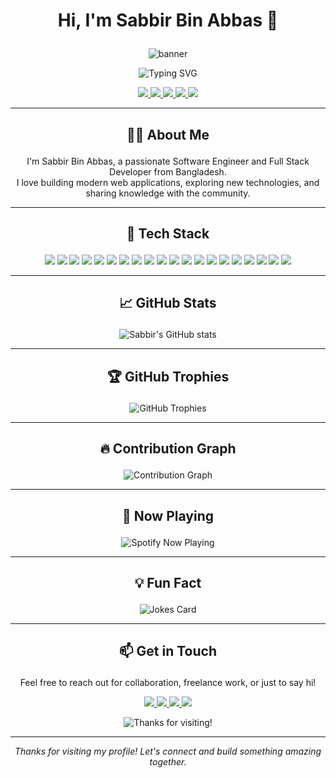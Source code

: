 # <p align="center">Hi, I'm Sabbir Bin Abbas 👋</p>

<p align="center">
  <img src="https://capsule-render.vercel.app/api?type=waving&color=0:6e40c9,100:ff8c00&height=200&section=header&text=Sabbir%20Bin%20Abbas&fontSize=45&fontAlign=50&fontAlignY=40&desc=Full%20Stack%20Developer%20%7C%20Open%20Source%20Enthusiast&descAlign=50&descAlignY=65&animation=twinkling" alt="banner"/>
</p>
<p align="center">
  <img src="https://readme-typing-svg.demolab.com?font=Fira+Code&weight=700&size=24&pause=1000&color=6E40C9&center=true&vCenter=true&width=600&lines=Hi+there!+Welcome+to+my+GitHub+profile.;Full+Stack+Developer+from+Bangladesh.;Community+Enthusiast+%7C+Lifelong+Learner" alt="Typing SVG" />
</p>

<p align="center">
  <a href="https://github.com/Sabbirba10">
    <img src="https://img.shields.io/badge/GitHub-181717?style=for-the-badge&logo=github&logoColor=white"/>
  </a>
  <a href="https://linkedin.com/in/sabbirba10">
    <img src="https://img.shields.io/badge/LinkedIn-0A66C2?style=for-the-badge&logo=linkedin&logoColor=white"/>
  </a>
  <a href="https://t.me/sabbirba10">
    <img src="https://img.shields.io/badge/Telegram-229ED9?style=for-the-badge&logo=telegram&logoColor=white"/>
  </a>
  <a href="https://instagram.com/sabbir_bin_abbas">
    <img src="https://img.shields.io/badge/Instagram-E4405F?style=for-the-badge&logo=instagram&logoColor=white"/>
  </a>
  <a href="mailto:sabbirba10@gmail.com">
    <img src="https://img.shields.io/badge/Email-D14836?style=for-the-badge&logo=gmail&logoColor=white"/>
  </a>
</p>

---

## <p align="center">👨‍💻 About Me</p>

<p align="center">
I'm Sabbir Bin Abbas, a passionate Software Engineer and Full Stack Developer from Bangladesh.<br>
I love building modern web applications, exploring new technologies, and sharing knowledge with the community.
</p>

---

## <p align="center">🚀 Tech Stack</p>

<p align="center">
  <img src="https://img.shields.io/badge/React-20232A?style=for-the-badge&logo=react&logoColor=61DAFB"/>
  <img src="https://img.shields.io/badge/Next.js-000?style=for-the-badge&logo=nextdotjs&logoColor=white"/>
  <img src="https://img.shields.io/badge/TypeScript-007ACC?style=for-the-badge&logo=typescript&logoColor=white"/>
  <img src="https://img.shields.io/badge/JavaScript-F7DF1E?style=for-the-badge&logo=javascript&logoColor=black"/>
  <img src="https://img.shields.io/badge/Python-3776AB?style=for-the-badge&logo=python&logoColor=white"/>
  <img src="https://img.shields.io/badge/Java-007396?style=for-the-badge&logo=java&logoColor=white"/>
  <img src="https://img.shields.io/badge/C%23-239120?style=for-the-badge&logo=c-sharp&logoColor=white"/>
  <img src="https://img.shields.io/badge/PHP-777BB4?style=for-the-badge&logo=php&logoColor=white"/>
  <img src="https://img.shields.io/badge/Go-00ADD8?style=for-the-badge&logo=go&logoColor=white"/>
  <img src="https://img.shields.io/badge/Dart-0175C2?style=for-the-badge&logo=dart&logoColor=white"/>
  <img src="https://img.shields.io/badge/Shell-121011?style=for-the-badge&logo=gnu-bash&logoColor=white"/>
  <img src="https://img.shields.io/badge/TailwindCSS-38B2AC?style=for-the-badge&logo=tailwind-css&logoColor=white"/>
  <img src="https://img.shields.io/badge/Node.js-339933?style=for-the-badge&logo=nodedotjs&logoColor=white"/>
  <img src="https://img.shields.io/badge/Express-000?style=for-the-badge&logo=express&logoColor=white"/>
  <img src="https://img.shields.io/badge/MongoDB-4EA94B?style=for-the-badge&logo=mongodb&logoColor=white"/>
  <img src="https://img.shields.io/badge/Firebase-FFCA28?style=for-the-badge&logo=firebase&logoColor=white"/>
  <img src="https://img.shields.io/badge/Vercel-000?style=for-the-badge&logo=vercel&logoColor=white"/>
  <img src="https://img.shields.io/badge/GitHub%20Actions-2088FF?style=for-the-badge&logo=github-actions&logoColor=white"/>
  <img src="https://img.shields.io/badge/VS%20Code-007ACC?style=for-the-badge&logo=visual-studio-code&logoColor=white"/>
  <img src="https://img.shields.io/badge/Git-F05032?style=for-the-badge&logo=git&logoColor=white"/>
</p>

---

## <p align="center">📈 GitHub Stats</p>

<p align="center">
  <img src="https://github-readme-stats.vercel.app/api?username=Sabbirba10&show_icons=true&theme=radical" alt="Sabbir's GitHub stats"/>
</p>

---

## <p align="center">🏆 GitHub Trophies</p>

<p align="center">
  <img src="https://github-profile-trophy.vercel.app/?username=Sabbirba10&theme=radical&no-frame=true&margin-w=10&column=7" alt="GitHub Trophies"/>
</p>

---

## <p align="center">🔥 Contribution Graph</p>

<p align="center">
  <img src="https://github-readme-activity-graph.vercel.app/graph?username=Sabbirba10&theme=react-dark&area=true&hide_border=true" alt="Contribution Graph"/>
</p>

---

## <p align="center">🎵 Now Playing</p>

<p align="center">
  <img src="https://spotify-github-profile.vercel.app/api/view?uid=31ckenxejwodyczs252bt6sr4vky&cover_image=true&theme=novatorem&show_offline=true&background_color=121212&interchange=true" alt="Spotify Now Playing"/>
</p>

---

## <p align="center">💡 Fun Fact</p>

<p align="center">
  <img src="https://readme-jokes.vercel.app/api?hideBorder&bgColor=%236e40c9&textColor=%23fff" alt="Jokes Card" />
</p>

---

## <p align="center">📫 Get in Touch</p>

<p align="center">
  Feel free to reach out for collaboration, freelance work, or just to say hi!
</p>

<p align="center">
  <a href="mailto:sabbirba10@gmail.com">
    <img src="https://img.shields.io/badge/Email-D14836?style=for-the-badge&logo=gmail&logoColor=white"/>
  </a>
  <a href="https://linkedin.com/in/sabbirba10">
    <img src="https://img.shields.io/badge/LinkedIn-0A66C2?style=for-the-badge&logo=linkedin&logoColor=white"/>
  </a>
  <a href="https://t.me/sabbirba10">
    <img src="https://img.shields.io/badge/Telegram-229ED9?style=for-the-badge&logo=telegram&logoColor=white"/>
  </a>
  <a href="https://twitter.com/sabbirba10">
    <img src="https://img.shields.io/badge/Twitter-1DA1F2?style=for-the-badge&logo=twitter&logoColor=white"/>
  </a>
</p>

<p align="center">
  <img src="https://readme-typing-svg.demolab.com?font=Fira+Code&weight=700&size=22&pause=1000&color=FF8C00&center=true&vCenter=true&width=435&lines=Thanks+for+visiting+my+profile!;I't+me;Sabbir+Bin+Abbas;@Sabbirba10;Happy+Coding+%F0%9F%92%BB" alt="Thanks for visiting!" />
</p>

---

<p align="center"><i>Thanks for visiting my profile! Let's connect and build something amazing together.</i></p>
